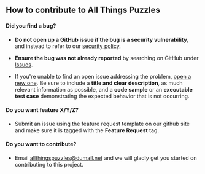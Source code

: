 ## How to contribute to All Things Puzzles

#### **Did you find a bug?**

* **Do not open up a GitHub issue if the bug is a security vulnerability**, and instead to refer to our [security policy](https://github.com/digiext/all-things-puzzles/security/policy).

* **Ensure the bug was not already reported** by searching on GitHub under [Issues](https://github.com/digiext/all-things-puzzles/issues).

* If you're unable to find an open issue addressing the problem, [open a new one](https://github.com/digiext/all-things-puzzles/issues/new). Be sure to include a **title and clear description**, as much relevant information as possible, and a **code sample** or an **executable test case** demonstrating the expected behavior that is not occurring.

#### **Do you want feature X/Y/Z?**

* Submit an issue using the feature request template on our github site and make sure it is tagged with the **Feature Request** tag.

#### **Do you want to contribute?**

* Email allthingspuzzles@dumail.net and we will gladly get you started on contributing to this project.